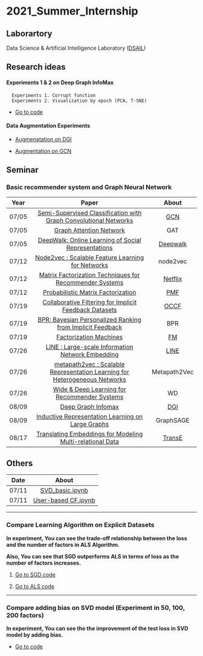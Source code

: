 # 2021_Summer_Internship

## Laborartory

Data Science & Artificial Intelligence Laboratory ([DSAIL](http://dsail.kaist.ac.kr/))


## Research ideas

#### Experiments 1 & 2 on Deep Graph InfoMax
```
  Experiments 1. Corrupt function
  Experiments 2. Visualization by epoch (PCA, T-SNE)
```
- [Go to code](https://github.com/rlagywns0213/2021_Summer_Internship/tree/main/Graph%20Neural%20Network/DGI)

#### Data Augmentation Experiments

- [Augmenatation on DGI](https://github.com/rlagywns0213/2021_Summer_Internship/tree/main/Graph%20Neural%20Network/DGI_augment)

- [Augmentation on GCN](https://github.com/rlagywns0213/2021_Summer_Internship/tree/main/Graph%20Neural%20Network/GCN_augment)

## Seminar
### Basic recommender system and Graph Neural Network
| Year | Paper | About |
| :---: | :------------: |  :---: |
| 07/05| [Semi-Supervised Classification with Graph Convolutional Networks](https://arxiv.org/abs/1609.02907)|[GCN](https://github.com/rlagywns0213/2021_Summer_Internship/tree/main/Graph%20Neural%20Network/GCN)
| 07/05|[Graph Attention Network](https://arxiv.org/abs/1710.10903) |GAT
| 07/05| [DeepWalk: Online Learning of Social Representations](https://arxiv.org/abs/1403.6652)|[Deepwalk](https://github.com/rlagywns0213/2021_Summer_Internship/tree/main/Graph%20Neural%20Network/RandomWalk/Deepwalk)
| 07/12|[Node2vec : Scalable Feature Learning for Networks](https://arxiv.org/abs/1607.00653) |node2vec
| 07/12| [Matrix Factorization Techniques for Recommender Systems](https://datajobs.com/data-science-repo/Recommender-Systems-[Netflix].pdf)|[Netflix](https://github.com/rlagywns0213/2021_Summer_Internship/tree/main/RecSys/Netflix)
| 07/12| [Probabilistic Matrix Factorization](https://papers.nips.cc/paper/2007/file/d7322ed717dedf1eb4e6e52a37ea7bcd-Paper.pdf)|[PMF](https://github.com/rlagywns0213/2021_Summer_Internship/tree/main/RecSys/PMF)
| 07/19| [Collaborative Filtering for Implicit Feedback Datasets](http://yifanhu.net/PUB/cf.pdf)|[OCCF](https://github.com/rlagywns0213/2021_Summer_Internship/tree/main/RecSys/OCCF)
| 07/19|[BPR: Bayesian Personalized Ranking from Implicit Feedback](https://arxiv.org/ftp/arxiv/papers/1205/1205.2618.pdf)| BPR |
| 07/19| [Factorization Machines](https://www.csie.ntu.edu.tw/~b97053/paper/Rendle2010FM.pdf)| [FM](https://github.com/rlagywns0213/2021_Summer_Internship/tree/main/RecSys/FM) |
| 07/26| [LINE : Large-scale Information Network Embedding](https://arxiv.org/abs/1503.03578)| [LINE](https://github.com/rlagywns0213/2021_Summer_Internship/tree/main/Graph%20Neural%20Network/RandomWalk/LINE) |
| 07/26 | [metapath2vec : Scalable Representation Learning for Heterogeneous Networks](https://dl.acm.org/doi/10.1145/3097983.3098036)| Metapath2Vec
| 07/26 |[Wide & Deep Learning for Recommender Systems](https://arxiv.org/abs/1606.07792)| WD |
| 08/09 |[Deep Graph Infomax](https://arxiv.org/abs/1809.10341)| [DGI](https://github.com/rlagywns0213/2021_Summer_Internship/tree/main/Graph%20Neural%20Network/DGI) |
| 08/09 | [Inductive Representation Learning on Large Graphs](https://papers.nips.cc/paper/2017/file/5dd9db5e033da9c6fb5ba83c7a7ebea9-Paper.pdf)| GraphSAGE |
| 08/17 | [Translating Embeddings for Modeling Multi-relational Data](https://papers.nips.cc/paper/2013/hash/1cecc7a77928ca8133fa24680a88d2f9-Abstract.html)| [TransE](https://github.com/rlagywns0213/2021_Summer_Internship/tree/main/Graph%20Neural%20Network/KnowledgeGraph/TransE) |


## Others

| Date | About|
|  :---:|  :---: |
| 07/11 | [SVD_basic.ipynb](https://github.com/rlagywns0213/2021_Summer_Internship/blob/main/RecSys/SVD_basic.ipynb)
| 07/11 | [User-based CF.ipynb](https://github.com/rlagywns0213/2021_Summer_Internship/blob/main/RecSys/User-based%20CF.ipynb)

---

### Compare Learning Algorithm on Explicit Datasets

**In experiment, You can see the trade-off relationship between the loss and the number of factors in ALS Algorithm.**

**Also, You can see that SGD outperforms ALS in terms of loss as the number of factors increases.**
  1. [Go to SGD code](https://github.com/rlagywns0213/2021_Summer_Internship/tree/main/RecSys/SGD)

  2. [Go to ALS code](https://github.com/rlagywns0213/2021_Summer_Internship/tree/main/RecSys/ALS)

---

### Compare adding bias on SVD model (Experiment in 50, 100, 200 factors)

  **In experiment, You can see the the improvement of the test loss in SVD model by adding bias.**

  - [Go to code](https://github.com/rlagywns0213/2021_Summer_Internship/tree/main/RecSys/Netflix)

